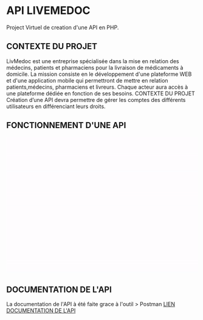 # API LIVEMEDOC
Project Virtuel de creation d'une API en PHP.

## CONTEXTE DU PROJET
LivMedoc est une entreprise spécialisée dans la mise en relation des médecins, patients et pharmaciens pour la livraison de médicaments à domicile. La mission consiste en le développement d'une plateforme WEB et d'une application mobile qui permettront de mettre en relation patients,médecins, pharmaciens et livreurs. Chaque acteur aura accès à une plateforme dédiée en fonction de ses besoins.  CONTEXTE DU PROJET Création d’une API devra permettre de gérer les comptes des différents utilisateurs en différenciant leurs droits. 

## FONCTIONNEMENT D'UNE API
![](api2.gif)


## DOCUMENTATION DE L'API

La documentation de l'API à été faite grace à l'outil > Postman
[LIEN DOCUMENTATION DE L'API](https://documenter.getpostman.com/view/13069027/TzRUB7bk)

